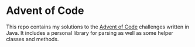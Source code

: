 # Advent of Code

This repo contains my solutions to the [Advent of Code](https://adventofcode.com) challenges written in Java.
It includes a personal library for parsing as well as some helper classes and methods.
